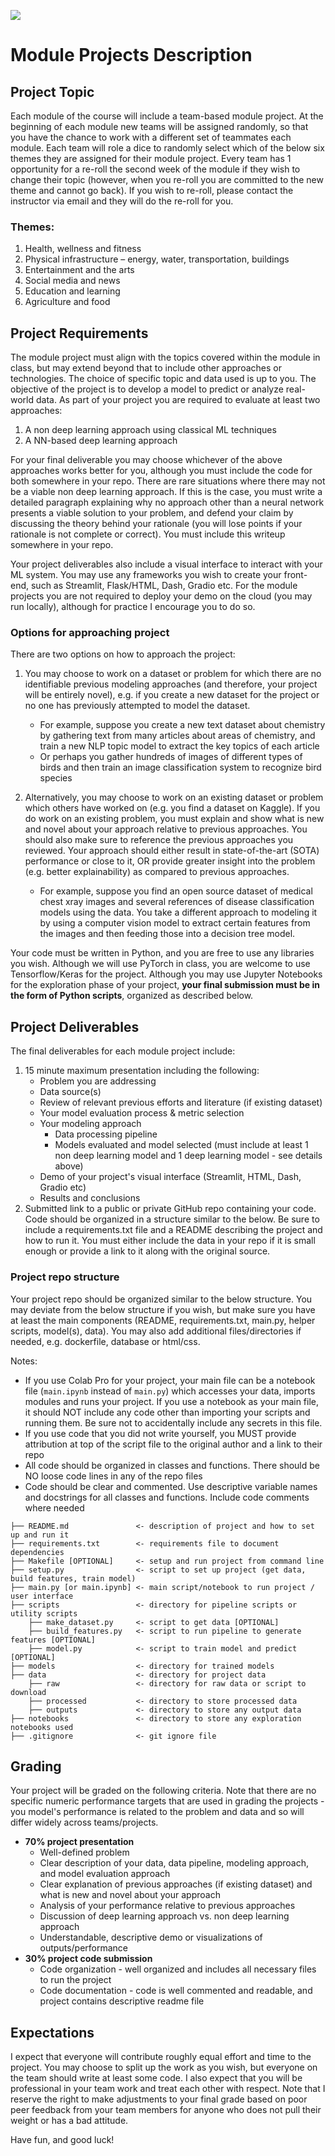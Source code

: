 ![](https://storage.googleapis.com/aipi_datasets/Duke-AIPI-Logo.png)

# Module Projects Description


## Project Topic
Each module of the course will include a team-based module project.  At the beginning of each module new teams will be assigned randomly, so that you have the chance to work with a different set of teammates each module.  Each team will role a dice to randomly select which of the below six themes they are assigned for their module project.  Every team has 1 opportunity for a re-roll the second week of the module if they wish to change their topic (however, when you re-roll you are committed to the new theme and cannot go back).  If you wish to re-roll, please contact the instructor via email and they will do the re-roll for you.

### Themes:
1)	Health, wellness and fitness
2)	Physical infrastructure – energy, water, transportation, buildings
3)	Entertainment and the arts
4)	Social media and news
5)	Education and learning
6)	Agriculture and food

## Project Requirements
The module project must align with the topics covered within the module in class, but may extend beyond that to include other approaches or technologies.  The choice of specific topic and data used is up to you.  The objective of the project is to develop a model to predict or analyze real-world data.  As part of your project you are required to evaluate at least two approaches:
1) A non deep learning approach using classical ML techniques
2) A NN-based deep learning approach  

For your final deliverable you may choose whichever of the above approaches works better for you, although you must include the code for both somewhere in your repo.  There are rare situations where there may not be a viable non deep learning approach.  If this is the case, you must write a detailed paragraph explaining why no approach other than a neural network presents a viable solution to your problem, and defend your claim by discussing the theory behind your rationale (you will lose points if your rationale is not complete or correct).  You must include this writeup somewhere in your repo.

Your project deliverables also include a visual interface to interact with your ML system.   You may use any frameworks you wish to create your front-end, such as Streamlit, Flask/HTML, Dash, Gradio etc.  For the module projects you are not required to deploy your demo on the cloud (you may run locally), although for practice I encourage you to do so.

### Options for approaching project
There are two options on how to approach the project:  
1)	You may choose to work on a dataset or problem for which there are no identifiable previous modeling approaches (and therefore, your project will be entirely novel), e.g. if you create a new dataset for the project or no one has previously attempted to model the dataset.
    - For example, suppose you create a new text dataset about chemistry by gathering text from many articles about areas of chemistry, and train a new NLP topic model to extract the key topics of each article
    - Or perhaps you gather hundreds of images of different types of birds and then train an image classification system to recognize bird species  

2)	Alternatively, you may choose to work on an existing dataset or problem which others have worked on (e.g. you find a dataset on Kaggle).  If you do work on an existing problem, you must explain and show what is new and novel about your approach relative to previous approaches.  You should also make sure to reference the previous approaches you reviewed.  Your approach should either result in state-of-the-art (SOTA) performance or close to it, OR provide greater insight into the problem (e.g. better explainability) as compared to previous approaches.
    - For example, suppose you find an open source dataset of medical chest xray images and several references of disease classification models using the data.  You take a different approach to modeling it by using a computer vision model to extract certain features from the images and then feeding those into a decision tree model.

Your code must be written in Python, and you are free to use any libraries you wish.  Although we will use PyTorch in class, you are welcome to use Tensorflow/Keras for the project.  Although you may use Jupyter Notebooks for the exploration phase of your project, **your final submission must be in the form of Python scripts**, organized as described below.  

## Project Deliverables
The final deliverables for each module project include:  
1) 15 minute maximum presentation including the following:  
    - Problem you are addressing  
    - Data source(s)
    - Review of relevant previous efforts and literature (if existing dataset)
    - Your model evaluation process & metric selection
    - Your modeling approach
        - Data processing pipeline  
        - Models evaluated and model selected (must include at least 1 non deep learning model and 1 deep learning model - see details above)
    - Demo of your project's visual interface (Streamlit, HTML, Dash, Gradio etc)  
    - Results and conclusions
2) Submitted link to a public or private GitHub repo containing your code.  Code should be organized in a structure similar to the below.  Be sure to include a requirements.txt file and a README describing the project and how to run it.  You must either include the data in your repo if it is small enough or provide a link to it along with the original source.

### Project repo structure
Your project repo should be organized similar to the below structure.  You may deviate from the below structure if you wish, but make sure you have at least the main components (README, requirements.txt, main.py, helper scripts, model(s), data).  You may also add additional files/directories if needed, e.g. dockerfile, database or html/css.

Notes:  
- If you use Colab Pro for your project, your main file can be a notebook file (`main.ipynb` instead of `main.py`) which accesses your data, imports modules and runs your project.  If you use a notebook as your main file, it should NOT include any code other than importing your scripts and running them.  Be sure not to accidentally include any secrets in this file.  
- If you use code that you did not write yourself, you MUST provide attribution at top of the script file to the original author and a link to their repo 
- All code should be organized in classes and functions.  There should be NO loose code lines in any of the repo files 
- Code should be clear and commented.  Use descriptive variable names and docstrings for all classes and functions.  Include code comments where needed

```
├── README.md               <- description of project and how to set up and run it
├── requirements.txt        <- requirements file to document dependencies
├── Makefile [OPTIONAL]     <- setup and run project from command line
├── setup.py                <- script to set up project (get data, build features, train model)
├── main.py [or main.ipynb] <- main script/notebook to run project / user interface
├── scripts                 <- directory for pipeline scripts or utility scripts
    ├── make_dataset.py     <- script to get data [OPTIONAL]
    ├── build_features.py   <- script to run pipeline to generate features [OPTIONAL]
    ├── model.py            <- script to train model and predict [OPTIONAL]
├── models                  <- directory for trained models
├── data                    <- directory for project data
    ├── raw                 <- directory for raw data or script to download
    ├── processed           <- directory to store processed data
    ├── outputs             <- directory to store any output data
├── notebooks               <- directory to store any exploration notebooks used
├── .gitignore              <- git ignore file
```

## Grading
Your project will be graded on the following criteria.  Note that there are no specific numeric performance targets that are used in grading the projects - you model's performance is related to the problem and data and so will differ widely across teams/projects.

- **70% project presentation**
    - Well-defined problem
    - Clear description of your data, data pipeline, modeling approach, and model evaluation approach
    - Clear explanation of previous approaches (if existing dataset) and what is new and novel about your approach
    - Analysis of your performance relative to previous approaches  
    - Discussion of deep learning approach vs. non deep learning approach
    - Understandable, descriptive demo or visualizations of outputs/performance  
- **30% project code submission**  
    - Code organization - well organized and includes all necessary files to run the project
    - Code documentation - code is well commented and readable, and project contains descriptive readme file

## Expectations
I expect that everyone will contribute roughly equal effort and time to the project.  You may choose to split up the work as you wish, but everyone on the team should write at least some code.  I also expect that you will be professional in your team work and treat each other with respect.  Note that I reserve the right to make adjustments to your final grade based on poor peer feedback from your team members for anyone who does not pull their weight or has a bad attitude.  

Have fun, and good luck!